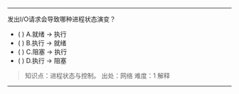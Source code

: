 ---
发出I/O请求会导致哪种进程状态演变？
- ( ) A.就绪 → 执行 
- ( ) B.执行 → 就绪 
- ( ) C.阻塞 → 执行 
- ( ) D.执行 → 阻塞

> 知识点：进程状态与控制。
> 出处：网络
> 难度：1
> 解释

---